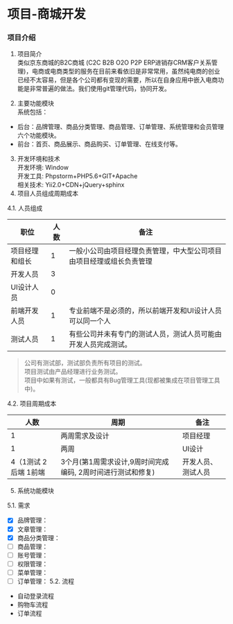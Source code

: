 # 项目-商城开发
### 项目介绍
1. 项目简介  
类似京东商城的B2C商城 (C2C B2B O2O P2P ERP进销存CRM客户关系管理)，电商或电商类型的服务在目前来看依旧是非常常用，虽然纯电商的创业已经不太容易，但是各个公司都有变现的需要，所以在自身应用中嵌入电商功能是非常普遍的做法。我们使用git管理代码，协同开发。

2. 主要功能模块  
系统包括：
* 后台：品牌管理、商品分类管理、商品管理、订单管理、系统管理和会员管理六个功能模块。
* 前台：首页、商品展示、商品购买、订单管理、在线支付等。
3. 开发环境和技术  
   开发环境:	Window  
   开发工具: Phpstorm+PHP5.6+GIT+Apache  
   相关技术: Yii2.0+CDN+jQuery+sphinx
4. 项目人员组成周期成本

4.1. 人员组成

职位 |	人数 | 备注
---|---|---
项目经理和组长 |	1 |	一般小公司由项目经理负责管理，中大型公司项目由项目经理或组长负责管理
开发人员 | 3 |	
UI设计人员 |	0 |	
前端开发人员 |	1 |	专业前端不是必须的，所以前端开发和UI设计人员可以同一个人
测试人员 |	1 |	有些公司并未有专门的测试人员，测试人员可能由开发人员完成测试。  
>公司有测试部，测试部负责所有项目的测试。  
项目测试由产品经理进行业务测试。  
项目中如果有测试，一般都具有Bug管理工具(现都被集成在项目管理工具中)。

4.2. 项目周期成本

人数 |	周期 |	备注
---|---|---
1 |	两周需求及设计 |	项目经理
1 |	两周 |	UI设计 |	UI/UE
4（1测试 2后端 1前端 |	3个月(第1周需求设计,9周时间完成编码, 2周时间进行测试和修复) | 开发人员、测试人员 
 
5. 系统功能模块

5.1. 需求

- [x]  品牌管理：
- [x]  文章管理：
- [x]  商品分类管理：
- [ ]  商品管理：
- [ ]  账号管理：
- [ ]  权限管理：
- [ ]  菜单管理：
- [ ]  订单管理：
5.2. 流程

* 自动登录流程
* 购物车流程
* 订单流程


